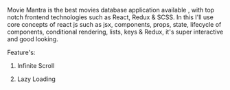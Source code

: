 Movie Mantra is the best movies database application available , 
with top notch frontend technologies such as React, Redux & SCSS. 
In this I'll use core concepts of react js such as jsx, components, props, state,  lifecycle of components, conditional rendering, lists, keys & Redux, 
it's super interactive and good looking.


Feature's:

1) Infinite Scroll 

2) Lazy Loading 